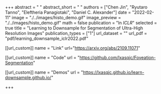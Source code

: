 +++
abstract = " "
abstract_short = " "
authors = ["Chen Jin", "Ryutaro Tanno", "Eleftheria Panagiotaki", "Daniel C. Alexander"]
date = "2022-02-11"
image = "./../images/histo_demo.gif"
image_preview = "./../images/histo_demo.gif"
math = false
publication = "In *ICLR*"
selected = true
title = "Learning to Downsample for Segmentation of Ultra-High Resolution Images"
publication_types = ["1"]
url_dataset = ""
url_pdf = "pdf/learning_downsample_iclr2022.pdf"

[[url_custom]]
name = "Link"
url="https://arxiv.org/abs/2109.11071"

[[url_custom]]
name = "Code"
url = "https://github.com/lxasqjc/Foveation-Segmentation"

[[url_custom]]
name = "Demos"
url = "https://lxasqjc.github.io/learn-downsample.github.io/"



+++
